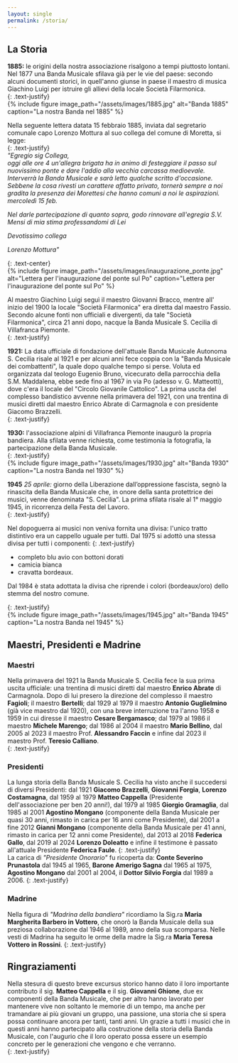 ```yaml
---
layout: single
permalink: /storia/
---
```


## La Storia

**1885:** le origini della nostra associazione risalgono a  tempi piuttosto lontani. Nel 1877 una Banda Musicale sfilava già per le vie del paese:  secondo alcuni documenti storici, in quell'anno giunse in paese il maestro di musica Giachino Luigi per istruire gli allievi della locale Società Filarmonica.  
{: .text-justify}  
{% include figure image_path="/assets/images/1885.jpg" alt="Banda 1885" caption="La nostra Banda nel 1885" %}  

Nella seguente lettera datata 15 febbraio 1885, inviata dal segretario comunale capo Lorenzo Mottura  al suo collega del comune di Moretta, si legge:  
{: .text-justify}  
*"Egregio sig Collega,*  
*oggi alle ore 4 un'allegra brigata ha in animo di festeggiare il passo sul nuovissimo ponte e dare l'addio alla vecchia carcassa medioevale. Interverrà la Banda Musicale e sarà letto qualche scritto d'occasione. Sebbene la cosa rivesti un carattere affatto privato, tornerà sempre a noi gradita la presenza dei Morettesi che hanno comuni a noi le aspirazioni. mercoledì 15 feb.*  

*Nel darle partecipazione di quanto sopra, godo rinnovare all'egregia S.V. Mensi di mia stima professandomi di Lei*  

*Devotissimo collega*  

*Lorenzo Mottura"*

{: .text-center}  
{% include figure image_path="/assets/images/inaugurazione_ponte.jpg" alt="Lettera per l'inaugurazione del ponte sul Po" caption="Lettera per l'inaugurazione del ponte sul Po" %}  

Al maestro Giachino Luigi seguì il maestro Giovanni Bracco, mentre all' inizio del 1900 la locale "Società Filarmonica" era diretta dal maestro Fassio. Secondo alcune fonti non ufficiali e divergenti, da tale "Società Filarmonica", circa 21 anni dopo, nacque la Banda Musicale S. Cecilia di Villafranca Piemonte.  
{: .text-justify}  

**1921:** La data ufficiale di fondazione dell'attuale Banda Musicale Autonoma S. Cecilia risale al 1921 e per alcuni anni fece coppia con la "Banda Musicale dei combattenti", la quale dopo qualche tempo si perse. Voluta ed organizzata dal teologo Eugenio Bruno, vicecurato della parrocchia della S.M. Maddalena, ebbe sede fino al 1967 in via Po (adesso v. G. Matteotti), dove c'era il locale del "Circolo Giovanile Cattolico". La prima uscita del complesso bandistico avvenne nella primavera del 1921, con una trentina di musici diretti dal maestro Enrico Abrate di Carmagnola e con presidente Giacomo Brazzelli.  
{: .text-justify}  

**1930:** l'associazione alpini di Villafranca Piemonte inaugurò la propria bandiera. Alla sfilata venne richiesta, come testimonia la fotografia, la partecipazione della Banda Musicale.  
{: .text-justify}  
{% include figure image_path="/assets/images/1930.jpg" alt="Banda 1930" caption="La nostra Banda nel 1930" %}  

**1945** *25 aprile:* giorno della Liberazione dall’oppressione fascista, segnò la   rinascita della  Banda Musicale che, in onore della santa protettrice dei musici, venne denominata "S. Cecilia". La prima sfilata risale al 1° maggio 1945, in ricorrenza della Festa del Lavoro.  
{: .text-justify}  

Nel dopoguerra ai musici non veniva fornita una divisa: l'unico tratto distintivo era un cappello uguale per tutti. Dal 1975 si adottò una stessa divisa per tutti i componenti:
{: .text-justify}  
 - completo blu avio con bottoni dorati
 - camicia bianca
 - cravatta bordeaux. 

Dal 1984 è stata adottata la divisa che riprende i colori (bordeaux/oro) dello stemma del nostro comune.

{: .text-justify}  
{% include figure image_path="/assets/images/1945.jpg" alt="Banda 1945" caption="La nostra Banda nel 1945" %}  

## Maestri, Presidenti e Madrine

### Maestri
Nella primavera del 1921 la Banda Musicale S. Cecilia fece la sua prima uscita ufficiale: una trentina di musici diretti dal maestro **Enrico Abrate** di Carmagnola. Dopo di lui presero la direzione del complesso il maestro **Fagioli**; il maestro **Bertelli**; dal 1929 al 1979 il maestro **Antonio Guglielmino** (già vice maestro dal 1920), con una breve interruzione tra l'anno 1958 e 1959 in cui diresse il maestro **Cesare Bergamasco**; dal 1979 al 1986 il maestro **Michele Marengo**; dal 1986 al 2004 il maestro **Mario Bellino**, dal 2005 al 2023 il maestro Prof. **Alessandro Faccin** e infine dal 2023 il maestro Prof. **Teresio Calliano**.  
{: .text-justify}  

### Presidenti

La lunga storia della Banda Musicale S. Cecilia ha visto anche il succedersi di diversi Presidenti: dal 1921 **Giacomo Brazzelli**, **Giovanni Forgia**, **Lorenzo Costamagna**, dal 1959 al 1979 **Matteo Cappella** (Presidente dell'associazione per ben 20 anni!), dal 1979 al 1985 **Giorgio Gramaglia**, dal 1985 al 2001 **Agostino Mongano** (componente della Banda Musicale per quasi 30 anni, rimasto in carica per 16 anni come Presidente), dal 2001 a fine 2012 **Gianni Mongano** (componente della Banda Musicale per 41 anni, rimasto in carica per 12 anni come Presidente), dal 2013 al 2018 **Federica Gallo**, dal 2019 al 2024 **Lorenzo Doleatto** e infine il testimone è passato all'attuale Presidente **Federica Faule**.
{: .text-justify}  
La carica di *"Presidente Onorario"* fu ricoperta da: **Conte Severino Prunastola** dal 1945 al 1965, **Barone Amerigo Sagna** dal 1965 al 1975, **Agostino Mongano** dal 2001 al 2004, il **Dottor Silvio Forgia** dal 1989 a 2006.
{: .text-justify}  

### Madrine

Nella figura di *"Madrina della bandiera"* ricordiamo la Sig.ra **Maria Margherita Barbero in Vottero**, che onorò la Banda Musicale della sua preziosa collaborazione dal 1946 al 1989, anno della sua scomparsa. Nelle vesti di Madrina ha seguito le orme della madre la Sig.ra **Maria Teresa Vottero in Rossini**.
{: .text-justify}  

## Ringraziamenti

Nella stesura di questo breve excursus storico hanno dato il loro importante contributo il sig. **Matteo Cappella** e il sig. **Giovanni Ghione**, due ex componenti della Banda Musicale, che per altro hanno lavorato per mantenere vive non soltanto le memorie di un tempo, ma anche per tramandare ai più giovani un gruppo, una passione, una storia che si spera possa continuare ancora per tanti, tanti anni. Un grazie a tutti i musici che in questi anni hanno partecipato alla costruzione della storia della Banda Musicale, con l'augurio che il loro operato possa essere un esempio concreto per le generazioni che vengono e che verranno.  
{: .text-justify}  

